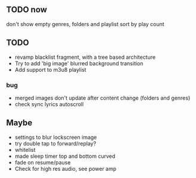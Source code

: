## TODO now
don't show empty genres, folders and playlist
sort by play count

## TODO
- revamp blacklist fragment, with a tree based architecture
- Try to add 'big image' blurred background transition
- Add support to m3u8 playlist 

### bug
- merged images don't update after content change (folders and genres)
- check sync lyrics autoscroll

## Maybe
- settings to blur lockscreen image
- try double tap to forward/replay?
- whitelist
- made sleep timer top and bottom curved
- fade on resume/pause
- Check for high res audio, see power amp
